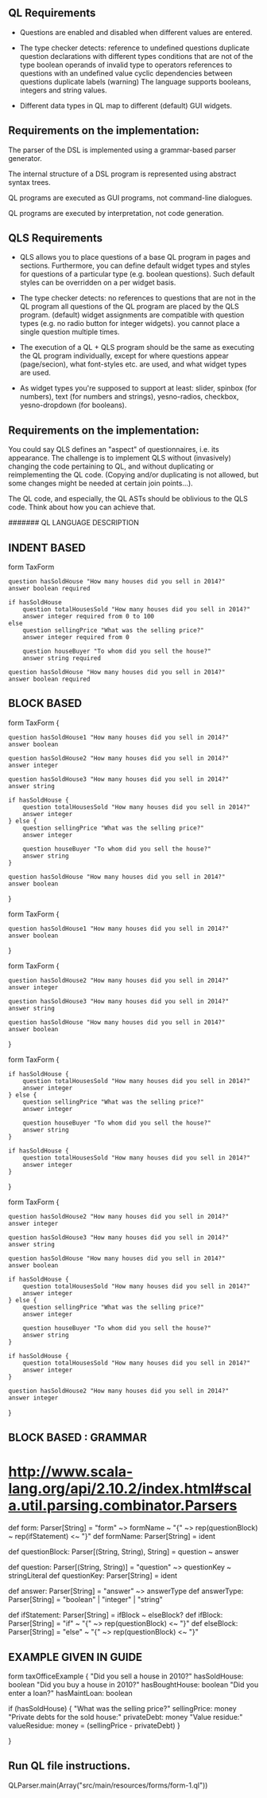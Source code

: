 ## QL Requirements

- Questions are enabled and disabled when different values are entered.

- The type checker detects:
    reference to undefined questions
    duplicate question declarations with different types
    conditions that are not of the type boolean
    operands of invalid type to operators
    references to questions with an undefined value
    cyclic dependencies between questions
    duplicate labels (warning)
    The language supports booleans, integers and string values.

- Different data types in QL map to different (default) GUI widgets.

## Requirements on the implementation:

The parser of the DSL is implemented using a grammar-based parser generator.

The internal structure of a DSL program is represented using abstract syntax trees.

QL programs are executed as GUI programs, not command-line dialogues.

QL programs are executed by interpretation, not code generation.


## QLS Requirements

- QLS allows you to place questions of a base QL program in pages and sections. Furthermore, you can define default widget types and styles for questions of a particular type (e.g. boolean questions). Such default styles can be overridden on a per widget basis.

- The type checker detects:
    no references to questions that are not in the QL program
    all questions of the QL program are placed by the QLS program.
    (default) widget assignments are compatible with question types (e.g. no radio button for integer widgets).
    you cannot place a single question multiple times.

- The execution of a QL + QLS program should be the same as executing the QL program individually, except for where questions appear (page/secion), what font-styles etc. are used, and what widget types are used.
- As widget types you're supposed to support at least: slider, spinbox (for numbers), text (for numbers and strings), yesno-radios, checkbox, yesno-dropdown (for booleans).

## Requirements on the implementation:

You could say QLS defines an "aspect" of questionnaires, i.e. its appearance. The challenge is to implement QLS
without (invasively) changing the code pertaining to QL, and without duplicating or reimplementing the QL code.
(Copying and/or duplicating is not allowed, but some changes might be needed at certain join points...).

The QL code, and especially, the QL ASTs should be oblivious to the QLS code. Think about how you can achieve that.






####### QL LANGUAGE DESCRIPTION


## INDENT BASED

form TaxForm

    question hasSoldHouse "How many houses did you sell in 2014?"
    answer boolean required

    if hasSoldHouse
        question totalHousesSold "How many houses did you sell in 2014?"
        answer integer required from 0 to 100
    else
        question sellingPrice "What was the selling price?"
        answer integer required from 0

        question houseBuyer "To whom did you sell the house?"
        answer string required

    question hasSoldHouse "How many houses did you sell in 2014?"
    answer boolean required


## BLOCK BASED

form TaxForm {

    question hasSoldHouse1 "How many houses did you sell in 2014?"
    answer boolean

    question hasSoldHouse2 "How many houses did you sell in 2014?"
    answer integer

    question hasSoldHouse3 "How many houses did you sell in 2014?"
    answer string

    if hasSoldHouse {
        question totalHousesSold "How many houses did you sell in 2014?"
        answer integer
    } else {
        question sellingPrice "What was the selling price?"
        answer integer

        question houseBuyer "To whom did you sell the house?"
        answer string
    }

    question hasSoldHouse "How many houses did you sell in 2014?"
    answer boolean

}

form TaxForm {

    question hasSoldHouse1 "How many houses did you sell in 2014?"
    answer boolean

}

form TaxForm {

    question hasSoldHouse2 "How many houses did you sell in 2014?"
    answer integer

    question hasSoldHouse3 "How many houses did you sell in 2014?"
    answer string

    question hasSoldHouse "How many houses did you sell in 2014?"
    answer boolean

}

form TaxForm {

    if hasSoldHouse {
        question totalHousesSold "How many houses did you sell in 2014?"
        answer integer
    } else {
        question sellingPrice "What was the selling price?"
        answer integer

        question houseBuyer "To whom did you sell the house?"
        answer string
    }

    if hasSoldHouse {
        question totalHousesSold "How many houses did you sell in 2014?"
        answer integer
    }

}

form TaxForm {

    question hasSoldHouse2 "How many houses did you sell in 2014?"
    answer integer

    question hasSoldHouse3 "How many houses did you sell in 2014?"
    answer string

    question hasSoldHouse "How many houses did you sell in 2014?"
    answer boolean

    if hasSoldHouse {
        question totalHousesSold "How many houses did you sell in 2014?"
        answer integer
    } else {
        question sellingPrice "What was the selling price?"
        answer integer

        question houseBuyer "To whom did you sell the house?"
        answer string
    }

    if hasSoldHouse {
        question totalHousesSold "How many houses did you sell in 2014?"
        answer integer
    }

    question hasSoldHouse2 "How many houses did you sell in 2014?"
    answer integer

}

## BLOCK BASED : GRAMMAR

# http://www.scala-lang.org/api/2.10.2/index.html#scala.util.parsing.combinator.Parsers

def form: Parser[String] = "form" ~> formName ~ "{" ~> rep(questionBlock) ~ rep(ifStatement) <~ "}"
def formName: Parser[String] = ident

def questionBlock: Parser[(String, String), String] = question ~ answer

def question: Parser[(String, String)] = "question" ~> questionKey ~ stringLiteral
def questionKey: Parser[String] = ident

def answer: Parser[String] = "answer" ~> answerType
def answerType: Parser[String] = "boolean" | "integer" | "string"



def ifStatement: Parser[String] = ifBlock ~ elseBlock?
def ifBlock: Parser[String] = "if" ~ "{" ~> rep(questionBlock) <~ "}"
def elseBlock: Parser[String] = "else" ~ "{" ~> rep(questionBlock) <~ "}"

## EXAMPLE GIVEN IN GUIDE

form taxOfficeExample {
  "Did you sell a house in 2010?"
    hasSoldHouse: boolean
  "Did you buy a house in 2010?"
    hasBoughtHouse: boolean
  "Did you enter a loan?"
    hasMaintLoan: boolean

  if (hasSoldHouse) {
    "What was the selling price?"
      sellingPrice: money
    "Private debts for the sold house:"
      privateDebt: money
    "Value residue:"
      valueResidue: money =
        (sellingPrice - privateDebt)
  }

}


## Run QL file instructions.
QLParser.main(Array("src/main/resources/forms/form-1.ql"))
